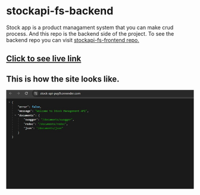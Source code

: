 # stockapi-fs-backend

Stock app is a product managament system that you can make crud process. And this repo is the backend side of the project. To see the backend repo you can visit [stockapi-fs-frontend repo.](https://github.com/Hasan-Turkel/stockapi-fs-frontend) <br>

## [Click to see live link](https://stock-api-puy9.onrender.com/)

## This is how the site looks like.

![./stockapp.jpg](./stockapp.jpg)
